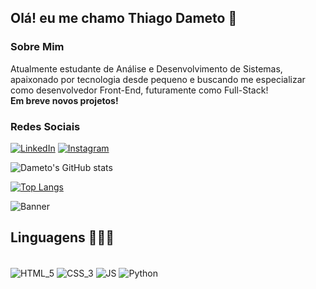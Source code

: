## Olá! eu me chamo Thiago Dameto 👻
### Sobre Mim

Atualmente estudante de Análise e Desenvolvimento de Sistemas, apaixonado por tecnologia desde pequeno e buscando me especializar como desenvolvedor Front-End, futuramente como Full-Stack! <br/>
<strong>Em breve novos projetos!</strong>

### Redes Sociais

[![LinkedIn](https://img.shields.io/badge/LinkedIn-0077B5?style=for-the-badge&logo=linkedin&logoColor=white)](https://www.linkedin.com/in/thiagodameto/)
[![Instagram](https://img.shields.io/badge/Instagram-E4405F?style=for-the-badge&logo=instagram&logoColor=white)](https://instagram.com/fvckdameto)

![Dameto's GitHub stats](https://github-readme-stats.vercel.app/api?username=dametoou&show_icons=true&theme=holi)

[![Top Langs](https://github-readme-stats.vercel.app/api/top-langs/?username=dametoou)](https://github.com/anuraghazra/github-readme-stats)

<img align="center" alt="Banner" src="https://i.pinimg.com/originals/4c/c2/3a/4cc23ab9f1fcc0efd86ed0c8c5f84b4c.gif">

## Linguagens 🧑🏻‍💻

<div style="display: inline-block"><br/>
    <img align="center" alt="HTML_5" src="https://img.shields.io/badge/HTML5-E34F26?style=for-the-badge&logo=html5&logoColor=white" />
    <img align="center" alt="CSS_3" src="https://img.shields.io/badge/CSS3-1572B6?style=for-the-badge&logo=css3&logoColor=white" />
    <img align="center" alt="JS" src="https://img.shields.io/badge/JavaScript-F7DF1E?style=for-the-badge&logo=javascript&logoColor=black" />
    <img align="center" alt="Python" src="https://img.shields.io/badge/Python-3776AB?style=for-the-badge&logo=python&logoColor=white" />
</div>
